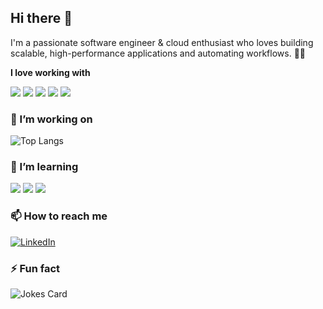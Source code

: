 ## Hi there 👋

I'm a passionate software engineer & cloud enthusiast who loves building scalable, high-performance applications and automating workflows. 🕺🏽

**I love working with**

<div display="flex">
  <img src="https://img.shields.io/badge/AWS-232F3E?style=flat&logo=amazonwebservices&logoColor=white"/>
  <img src="https://img.shields.io/badge/Java-ED8B00?style=for-the-badge&logo=openjdk&logoColor=white"/>
  <img src="https://img.shields.io/badge/SpringBoot-6DB33F?style=flat-square&logo=Spring&logoColor=white"/>
  <img src="https://img.shields.io/badge/python-3670A0?style=for-the-badge&logo=python&logoColor=ffdd54"/>
  <img src="https://img.shields.io/badge/docker-257bd6?style=for-the-badge&logo=docker&logoColor=white"/>
</div>

### 🔭 I’m working on

 ![Top Langs](https://github-readme-stats.vercel.app/api/top-langs/?username=anuraghazra&layout=compact)

### 🌱 I’m learning

<div display="flex">
  <img src="https://img.shields.io/badge/PyTorch-EE4C2C?style=for-the-badge&logo=pytorch&logoColor=white"/>
  <img src="https://img.shields.io/badge/kubernetes-326CE5?&style=plastic&logo=kubernetes&logoColor=white"/>
  <img src="https://img.shields.io/badge/-Generative%20AI-FF5733?style=flat&logo=openai&logoColor=white"/>
</div>


### 📫 How to reach me

<div display="flex">
  <a href="https://www.linkedin.com/in/hengnan/">
    <img src="https://img.shields.io/badge/linkedin-%230077B5.svg?style=for-the-badge&logo=linkedin&logoColor=white" alt="LinkedIn"/>
  </a>
</div>

### ⚡ Fun fact

<img src="https://readme-jokes.vercel.app/api" alt="Jokes Card" />

